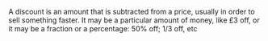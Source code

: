 A discount is an amount that is subtracted from a price, usually in
order to sell something faster. It may be a particular amount of money,
like £3 off, or it may be a fraction or a percentage: 50% off; 1/3 off,
etc

